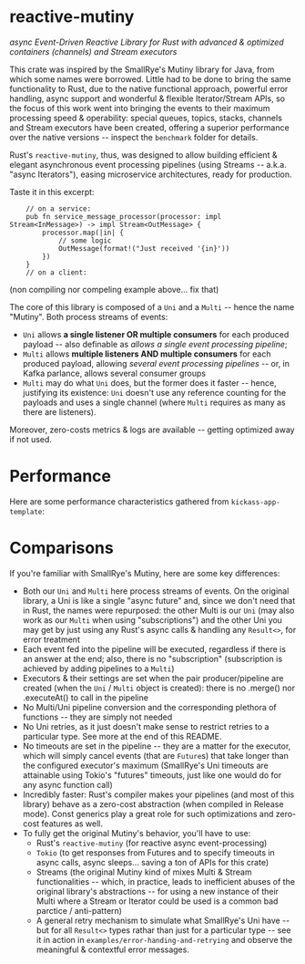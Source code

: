 # reactive-mutiny

*async Event-Driven Reactive Library for Rust with advanced & optimized containers (channels) and Stream executors*

This crate was inspired by the SmallRye's Mutiny library for Java, from which some names were borrowed.
Little had to be done to bring the same functionality to Rust, due to the native functional approach, powerful error
handling, async support and wonderful & flexible Iterator/Stream APIs, so the focus of this work went into bringing the events to
their maximum processing speed & operability: special queues, topics, stacks, channels and Stream executors have been created, offering
a superior performance over the native versions -- inspect the `benchmark` folder for details.

Rust's `reactive-mutiny`, thus, was designed to allow building efficient & elegant asynchronous event processing pipelines (using
Streams -- a.k.a. "async Iterators"), easing microservice architectures, ready for production.

Taste it in this excerpt:

```nocompile
    // on a service:
    pub fn service_message_processor(processor: impl Stream<InMessage>) -> impl Stream<OutMessage> {
        processor.map(|in| {
            // some logic
            OutMessage(format!("Just received '{in}'))
        })
    }
    // on a client:
```

(non compiling nor compeling example above... fix that)

The core of this library is composed of a `Uni` and a `Multi` -- hence the name "Mutiny". Both process streams of events:
  - `Uni` allows **a single listener OR multiple consumers** for each produced payload -- also definable as *allows a single event processing pipeline*;
  - `Multi` allows **multiple listeners AND multiple consumers** for each produced payload, allowing *several event processing pipelines*
    -- or, in Kafka parlance, allows several consumer groups
  - `Multi` may do what `Uni` does, but the former does it faster -- hence, justifying its existence: `Uni` doesn't use any
    reference counting for the payloads and uses a single channel (where `Multi` requires as many as there are listeners).

Moreover, zero-costs metrics & logs are available -- getting optimized away if not used.

# Performance

Here are some performance characteristics gathered from `kickass-app-template`:

# Comparisons

If you're familiar with SmallRye's Mutiny, here are some key differences:
  - Both our `Uni` and `Multi` here process streams of events. On the original library, a Uni is like a single
    "async future" and, since we don't need that in Rust, the names were repurposed: the other Multi is our `Uni` (may also work as our `Multi` when using "subscriptions")
    and the other Uni you may get by just using any Rust's async calls & handling any `Result<>`, for error treatment
  - Each event fed into the pipeline will be executed, regardless if there is an answer at the end; also, there is no "subscription"
    (subscription is achieved by adding pipelines to a `Multi`)
  - Executors & their settings are set when the pair producer/pipeline are created (when the `Uni` / `Multi` object is created): there
    is no .merge() nor .executeAt() to call in the pipeline
  - No Multi/Uni pipeline conversion and the corresponding plethora of functions -- they are simply not needed
  - No Uni retries, as it just doesn't make sense to restrict retries to a particular type. See more at the end of this README.
  - No timeouts are set in the pipeline -- they are a matter for the executor, which will simply cancel events (that are `Future`s) that take longer than the configured executor's maximum
    (SmallRye's Uni timeouts are attainable using Tokio's "futures" timeouts, just like one would do for any async function call)
  - Incredibly faster: Rust's compiler makes your pipelines (and most of this library) behave as a zero-cost abstraction (when compiled in Release mode). Const generics play a great
    role for such optimizations and zero-cost features as well.
  - To fully get the original Mutiny's behavior, you'll have to use:
    - Rust's `reactive-mutiny` (for reactive async event-processing)
    - `Tokio` (to get responses from Futures and to specify timeouts in async calls, async sleeps... saving a ton of APIs for this crate)
    - Streams (the original Mutiny kind of mixes Multi & Stream functionalities -- which, in practice, leads to inefficient abuses of
      the original library's abstractions -- for using a new instance of their Multi where a Stream or Iterator could be used is a common bad parctice / anti-pattern)
    - A general retry mechanism to simulate what SmallRye's Uni have -- but for all `Result<>` types rathar than just for a particular type --
      see it in action in `examples/error-handing-and-retrying` and observe the meaningful & contextful error messages.
